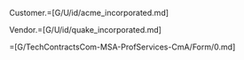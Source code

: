 
Customer.=[G/U/id/acme_incorporated.md]

Vendor.=[G/U/id/quake_incorporated.md]

=[G/TechContractsCom-MSA-ProfServices-CmA/Form/0.md]
